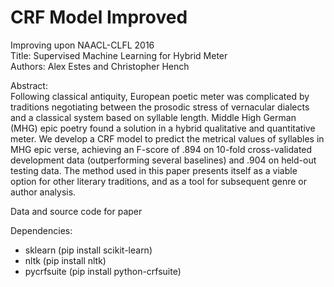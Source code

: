 # CRF Model Improved

Improving upon NAACL-CLFL 2016 <br>
Title: Supervised Machine Learning for Hybrid Meter <br>
Authors: Alex Estes and Christopher Hench

Abstract: <br>
Following classical antiquity, European poetic meter was complicated by traditions negotiating between the prosodic stress of vernacular dialects and a classical system based on syllable length. Middle High German (MHG) epic poetry found a solution in a hybrid qualitative and quantitative meter. We develop a CRF model to predict the metrical values of syllables in MHG epic verse, achieving an F-score of .894 on 10-fold cross-validated development data (outperforming several baselines) and .904 on held-out testing data. The method used in this paper presents itself as a viable option for other literary traditions, and as a tool for subsequent genre or author analysis.


Data and source code for paper

Dependencies:

* sklearn (pip install scikit-learn)
* nltk (pip install nltk)
* pycrfsuite (pip install python-crfsuite)
